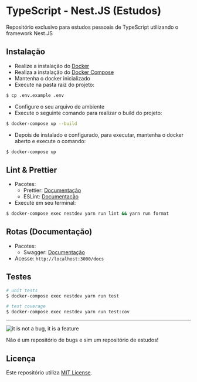 # TypeScript - Nest.JS (Estudos)

Repositório exclusivo para estudos pessoais de TypeScript utilizando o framework Nest.JS

## Instalação

- Realize a instalação do [Docker](https://docs.docker.com/engine/install/)
- Realiza a instalação do [Docker Compose](https://docs.docker.com/compose/install/)
- Mantenha o docker inicializado
- Execute na pasta raiz do projeto:
```bash
$ cp .env.example .env
```

- Configure o seu arquivo de ambiente
- Execute o seguinte comando para realizar o build do projeto:

```bash
$ docker-compose up --build
```

- Depois de instalado e configurado, para executar, mantenha o docker aberto e execute o comando:

```bash
$ docker-compose up
```

## Lint & Prettier

- Pacotes:
    - Prettier: [Documentação](https://prettier.io/docs/en/index.html)
    - ESLint: [Documentação](https://eslint.org/docs/user-guide/getting-started)
- Execute em seu terminal:
```bash
$ docker-compose exec nestdev yarn run lint && yarn run format
```

## Rotas (Documentação)

- Pacotes:
    - Swagger: [Documentação](https://docs.nestjs.com/openapi/introduction)
- Acesse: `http://localhost:3000/docs`

## Testes

```bash
# unit tests
$ docker-compose exec nestdev yarn run test

# test coverage
$ docker-compose exec nestdev yarn run test:cov
```

---

![it is not a bug, it is a feature](https://media.giphy.com/media/1afuwyOsr5E8X9CuRV/giphy.gif)

Não é um repositório de bugs e sim um repositório de estudos!

## Licença

Este repositório utiliza [MIT License](https://docs.nestjs.com/support).